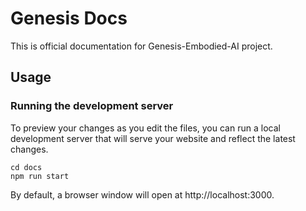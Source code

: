 # Genesis Docs
This is official documentation for Genesis-Embodied-AI project.

## Usage
### Running the development server
To preview your changes as you edit the files, you can run a local development server that will serve your website and reflect the latest changes.
```
cd docs
npm run start
```
By default, a browser window will open at http://localhost:3000.

